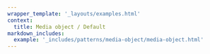 ```yaml
---
wrapper_template: '_layouts/examples.html'
context:
  title: Media object / Default
markdown_includes:
  example: '_includes/patterns/media-object/media-object.html'
---
```

